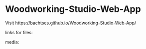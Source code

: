 # Woodworking-Studio-Web-App

Visit https://bachtses.github.io/Woodworking-Studio-Web-App/

links for files:
<link rel="stylesheet" href="https://bachtses.github.io/Woodworking-Studio-Web-App/styles.css">
<script src="https://bachtses.github.io/Woodworking-Studio-Web-App/scripts.js"></script> 
media:
<source src="https://raw.githubusercontent.com/bachtses/Woodworking-Studio-Web-App/main/images/video2.mp4" type="video/mp4">
